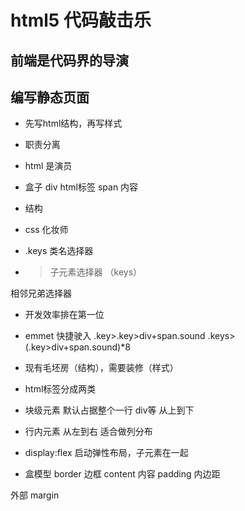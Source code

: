 # html5 代码敲击乐


## 前端是代码界的导演

## 编写静态页面

- 先写html结构，再写样式
- 职责分离
- html 是演员
 - 盒子
    div
    html标签
    span 内容
 - 结构


- css 化妆师
 - .keys 类名选择器
 - >子元素选择器
 （keys）

相邻兄弟选择器
- 开发效率排在第一位
 - emmet 快捷驶入
 .key>.key>div+span.sound
 .keys>(.key>div+span.sound)*8
 - 现有毛坯房（结构），需要装修（样式）

- html标签分成两类
 - 块级元素 默认占据整个一行 div等  从上到下
 - 行内元素 从左到右 适合做列分布

- display:flex
启动弹性布局，子元素在一起 

- 盒模型
border 边框
content 内容
padding 内边距

外部  margin

